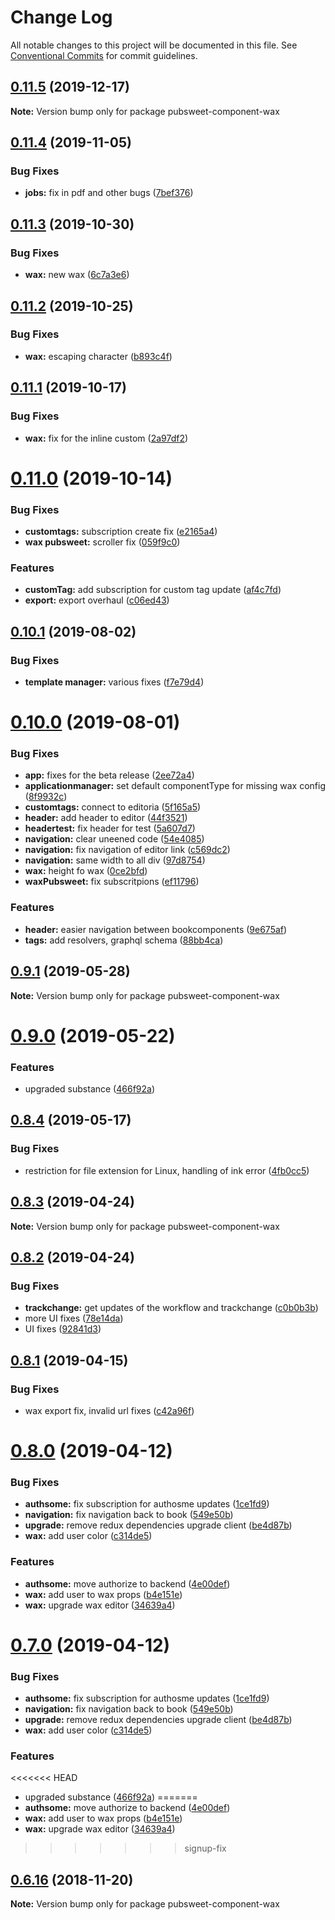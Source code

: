# Change Log

All notable changes to this project will be documented in this file.
See [Conventional Commits](https://conventionalcommits.org) for commit guidelines.

<a name="0.11.5"></a>
## [0.11.5](https://gitlab.coko.foundation/editoria/editoria/compare/pubsweet-component-wax@0.11.4...pubsweet-component-wax@0.11.5) (2019-12-17)




**Note:** Version bump only for package pubsweet-component-wax

<a name="0.11.4"></a>
## [0.11.4](https://gitlab.coko.foundation/editoria/editoria/compare/pubsweet-component-wax@0.11.3...pubsweet-component-wax@0.11.4) (2019-11-05)


### Bug Fixes

* **jobs:** fix in pdf and other bugs ([7bef376](https://gitlab.coko.foundation/editoria/editoria/commit/7bef376))




<a name="0.11.3"></a>
## [0.11.3](https://gitlab.coko.foundation/editoria/editoria/compare/pubsweet-component-wax@0.11.2...pubsweet-component-wax@0.11.3) (2019-10-30)


### Bug Fixes

* **wax:** new wax ([6c7a3e6](https://gitlab.coko.foundation/editoria/editoria/commit/6c7a3e6))




<a name="0.11.2"></a>
## [0.11.2](https://gitlab.coko.foundation/editoria/editoria/compare/pubsweet-component-wax@0.11.1...pubsweet-component-wax@0.11.2) (2019-10-25)


### Bug Fixes

* **wax:** escaping character ([b893c4f](https://gitlab.coko.foundation/editoria/editoria/commit/b893c4f))




<a name="0.11.1"></a>
## [0.11.1](https://gitlab.coko.foundation/editoria/editoria/compare/pubsweet-component-wax@0.11.0...pubsweet-component-wax@0.11.1) (2019-10-17)


### Bug Fixes

* **wax:** fix for the inline custom ([2a97df2](https://gitlab.coko.foundation/editoria/editoria/commit/2a97df2))




<a name="0.11.0"></a>
# [0.11.0](https://gitlab.coko.foundation/editoria/editoria/compare/pubsweet-component-wax@0.10.1...pubsweet-component-wax@0.11.0) (2019-10-14)


### Bug Fixes

* **customtags:** subscription create fix ([e2165a4](https://gitlab.coko.foundation/editoria/editoria/commit/e2165a4))
* **wax pubsweet:** scroller fix ([059f9c0](https://gitlab.coko.foundation/editoria/editoria/commit/059f9c0))


### Features

* **customTag:** add subscription for custom tag update ([af4c7fd](https://gitlab.coko.foundation/editoria/editoria/commit/af4c7fd))
* **export:** export overhaul ([c06ed43](https://gitlab.coko.foundation/editoria/editoria/commit/c06ed43))




<a name="0.10.1"></a>
## [0.10.1](https://gitlab.coko.foundation/editoria/editoria/compare/pubsweet-component-wax@0.10.0...pubsweet-component-wax@0.10.1) (2019-08-02)


### Bug Fixes

* **template manager:** various fixes ([f7e79d4](https://gitlab.coko.foundation/editoria/editoria/commit/f7e79d4))




<a name="0.10.0"></a>
# [0.10.0](https://gitlab.coko.foundation/editoria/editoria/compare/pubsweet-component-wax@0.9.1...pubsweet-component-wax@0.10.0) (2019-08-01)


### Bug Fixes

* **app:** fixes for the beta release ([2ee72a4](https://gitlab.coko.foundation/editoria/editoria/commit/2ee72a4))
* **applicationmanager:** set default componentType for missing wax config ([8f9932c](https://gitlab.coko.foundation/editoria/editoria/commit/8f9932c))
* **customtags:** connect to editoria ([5f165a5](https://gitlab.coko.foundation/editoria/editoria/commit/5f165a5))
* **header:** add header to editor ([44f3521](https://gitlab.coko.foundation/editoria/editoria/commit/44f3521))
* **headertest:** fix header for test ([5a607d7](https://gitlab.coko.foundation/editoria/editoria/commit/5a607d7))
* **navigation:** clear uneened code ([54e4085](https://gitlab.coko.foundation/editoria/editoria/commit/54e4085))
* **navigation:** fix navigation of editor link ([c569dc2](https://gitlab.coko.foundation/editoria/editoria/commit/c569dc2))
* **navigation:** same width to all div ([97d8754](https://gitlab.coko.foundation/editoria/editoria/commit/97d8754))
* **wax:** height fo wax ([0ce2bfd](https://gitlab.coko.foundation/editoria/editoria/commit/0ce2bfd))
* **waxPubsweet:** fix subscritpions ([ef11796](https://gitlab.coko.foundation/editoria/editoria/commit/ef11796))


### Features

* **header:** easier navigation between bookcomponents ([9e675af](https://gitlab.coko.foundation/editoria/editoria/commit/9e675af))
* **tags:** add resolvers, graphql schema ([88bb4ca](https://gitlab.coko.foundation/editoria/editoria/commit/88bb4ca))




<a name="0.9.1"></a>
## [0.9.1](https://gitlab.coko.foundation/editoria/editoria/compare/pubsweet-component-wax@0.9.0...pubsweet-component-wax@0.9.1) (2019-05-28)




**Note:** Version bump only for package pubsweet-component-wax

<a name="0.9.0"></a>
# [0.9.0](https://gitlab.coko.foundation/editoria/editoria/compare/pubsweet-component-wax@0.8.4...pubsweet-component-wax@0.9.0) (2019-05-22)


### Features

* upgraded substance ([466f92a](https://gitlab.coko.foundation/editoria/editoria/commit/466f92a))




<a name="0.8.4"></a>
## [0.8.4](https://gitlab.coko.foundation/editoria/editoria/compare/pubsweet-component-wax@0.8.3...pubsweet-component-wax@0.8.4) (2019-05-17)


### Bug Fixes

* restriction for file extension for Linux, handling of ink error ([4fb0cc5](https://gitlab.coko.foundation/editoria/editoria/commit/4fb0cc5))




<a name="0.8.3"></a>
## [0.8.3](https://gitlab.coko.foundation/editoria/editoria/compare/pubsweet-component-wax@0.8.2...pubsweet-component-wax@0.8.3) (2019-04-24)




**Note:** Version bump only for package pubsweet-component-wax

<a name="0.8.2"></a>
## [0.8.2](https://gitlab.coko.foundation/editoria/editoria/compare/pubsweet-component-wax@0.8.1...pubsweet-component-wax@0.8.2) (2019-04-24)


### Bug Fixes

* **trackchange:** get updates of the workflow and trackchange ([c0b0b3b](https://gitlab.coko.foundation/editoria/editoria/commit/c0b0b3b))
* more UI fixes ([78e14da](https://gitlab.coko.foundation/editoria/editoria/commit/78e14da))
* UI fixes ([92841d3](https://gitlab.coko.foundation/editoria/editoria/commit/92841d3))




<a name="0.8.1"></a>
## [0.8.1](https://gitlab.coko.foundation/editoria/editoria/compare/pubsweet-component-wax@0.8.0...pubsweet-component-wax@0.8.1) (2019-04-15)


### Bug Fixes

* wax export fix, invalid url fixes ([c42a96f](https://gitlab.coko.foundation/editoria/editoria/commit/c42a96f))




<a name="0.8.0"></a>
# [0.8.0](https://gitlab.coko.foundation/editoria/editoria/compare/pubsweet-component-wax@0.6.16...pubsweet-component-wax@0.8.0) (2019-04-12)


### Bug Fixes

* **authsome:** fix subscription for authosme updates ([1ce1fd9](https://gitlab.coko.foundation/editoria/editoria/commit/1ce1fd9))
* **navigation:** fix navigation back to book ([549e50b](https://gitlab.coko.foundation/editoria/editoria/commit/549e50b))
* **upgrade:** remove redux dependencies upgrade client ([be4d87b](https://gitlab.coko.foundation/editoria/editoria/commit/be4d87b))
* **wax:** add user color ([c314de5](https://gitlab.coko.foundation/editoria/editoria/commit/c314de5))


### Features

* **authsome:** move authorize to backend ([4e00def](https://gitlab.coko.foundation/editoria/editoria/commit/4e00def))
* **wax:** add user to wax props ([b4e151e](https://gitlab.coko.foundation/editoria/editoria/commit/b4e151e))
* **wax:** upgrade wax editor ([34639a4](https://gitlab.coko.foundation/editoria/editoria/commit/34639a4))




<a name="0.7.0"></a>
# [0.7.0](https://gitlab.coko.foundation/editoria/editoria/compare/pubsweet-component-wax@0.6.16...pubsweet-component-wax@0.7.0) (2019-04-12)


### Bug Fixes

* **authsome:** fix subscription for authosme updates ([1ce1fd9](https://gitlab.coko.foundation/editoria/editoria/commit/1ce1fd9))
* **navigation:** fix navigation back to book ([549e50b](https://gitlab.coko.foundation/editoria/editoria/commit/549e50b))
* **upgrade:** remove redux dependencies upgrade client ([be4d87b](https://gitlab.coko.foundation/editoria/editoria/commit/be4d87b))
* **wax:** add user color ([c314de5](https://gitlab.coko.foundation/editoria/editoria/commit/c314de5))


### Features

<<<<<<< HEAD
* upgraded substance ([466f92a](https://gitlab.coko.foundation/editoria/editoria/commit/466f92a))
=======
* **authsome:** move authorize to backend ([4e00def](https://gitlab.coko.foundation/editoria/editoria/commit/4e00def))
* **wax:** add user to wax props ([b4e151e](https://gitlab.coko.foundation/editoria/editoria/commit/b4e151e))
* **wax:** upgrade wax editor ([34639a4](https://gitlab.coko.foundation/editoria/editoria/commit/34639a4))
>>>>>>> signup-fix




<a name="0.6.16"></a>
## [0.6.16](https://gitlab.coko.foundation/editoria/editoria/compare/pubsweet-component-wax@0.6.15...pubsweet-component-wax@0.6.16) (2018-11-20)




**Note:** Version bump only for package pubsweet-component-wax
